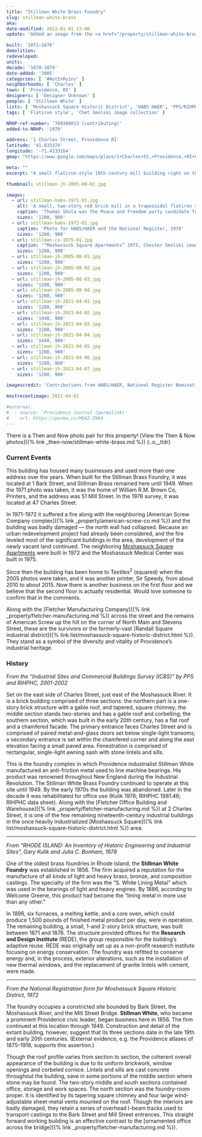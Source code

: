 ```yaml
---
title: "Stillman White Brass Foundry"
slug: stillman-white-brass
aka: 
date-modified: 2022-01-01 13:00
update: 'Added an image from the <a href="/property/stillman-white-brass/#photo-stillman-cs-1975-01">Chet Smolski</a> collection'

built: '1871–1876'
demolition: 
redeveloped: 
units:
decade: '1870-1879'
date-added: '2005'
categories: [ '#NotInRuins' ]
neighborhoods: [ 'Charles' ]
town: [ 'Providence, RI' ]
designers: [ 'Designer Unknown' ]
people: [ 'Stillman White' ]
lists: [ 'Moshassuck Square Historic District', 'HABS HAER', 'PPS/RIHPHC Industrial Commercial Buildings Survey', 'Inventory of Historic Engineering & Industrial Sites 1978' ]
tags: [ 'Flatiron style', 'Chet Smolski image collection' ]

NRHP-ref-number: '709380013 (contributing)'
added-to-NRHP: '1970'

address: '1 Charles Street, Providence RI'
latitude: '41.833374'
longitude: '-71.4133164'
gmap: "https://www.google.com/maps/place/1+Charles+St,+Providence,+RI+02904/@41.833374,-71.4133164,17z/data=!3m1!4b1!4m5!3m4!1s0x89e44519458e3d7d:0x3e45c1838c963682!8m2!3d41.833374!4d-71.4111277"

meta: ""
excerpt: "A small flatiron-style 19th century mill building right on the bank of the Moshassuck River in a formerly dense industrial area"

thumbnail: stillman-jh-2005-08-02.jpg

images:
  - url: stillman-habs-1971-01.jpg
    alt: 'A small, two-story red brick mill in a trapezoidal flatiron style. The replacement windows on the west wall are double pane but inoperable. Lintels and sills are simple rectangular cast cement and the roofline features a simple cornice of decorative brickwork.'
    caption: 'Thomas Shola was the Peace and Freedom party candidate for mayor in 1970. He fell 35,000 votes shy of beating Dooley, who won his third term — Photo by Jack Boucher for HABS/HAER and the National Register, 1972'
    sizes: '1200, 900'
  - url: stillman-habs-1972-01.jpg
    caption: 'Photo for HABS/HAER and the National Register, 1970'
    sizes: '1200, 900'
  - url: stillman-cs-1975-01.jpg
    caption: '“Moshassuck Square Apartments” 1975, Chester Smolski image collection, Rhode Island College'
    sizes: '1200, 900'
  - url: stillman-jh-2005-08-01.jpg
    sizes: '1200, 900'
  - url: stillman-jh-2005-08-02.jpg
    sizes: '1200, 900'
  - url: stillman-jh-2005-08-03.jpg
    sizes: '1200, 900'
  - url: stillman-jh-2005-08-04.jpg
    sizes: '1200, 900'
  - url: stillman-jh-2021-04-01.jpg
    sizes: '1200, 900'
  - url: stillman-jh-2021-04-02.jpg
    sizes: '1440, 900'
  - url: stillman-jh-2021-04-03.jpg
    sizes: '1200, 900'
  - url: stillman-jh-2021-04-04.jpg
    sizes: '1440, 900'
  - url: stillman-jh-2021-04-05.jpg
    sizes: '1200, 900'
  - url: stillman-jh-2021-04-06.jpg
    sizes: '1200, 900'
  - url: stillman-jh-2021-04-07.jpg
    sizes: '1200, 900'

imagescredit: 'Contributions from HABS/HAER, National Register Nomination forms, and <a href="https://digitalcommons.ric.edu/smolski_images/191">Chet Smolski</a>'

mostrecentimage: 2021-04-01

#external:
#  - source: 'Providence Journal (permalink)'
#    url: https://perma.cc/MQ4Z-Z9K4
---
```


There is a Then and Now photo pair for this property! [View the Then & Now photos]({% link _then-now/stillman-white-brass.md %})
{:.o__tldr}

### Current Events

This building has housed many businesses and used more than one address over the years. When built for the Stillman Brass Foundry, it was located at 1 Bark Street, and Stillman Brass remained here until 1949. When the 1971 photo was taken, it was the home of William R.M. Brown Co, Printers, and the address was 51 Mill Street. In the 1978 survey, it was located at 47 Charles Street.

In 1971-1972 it suffered a fire along with the neighboring [American Screw Company complex]({% link _property/american-screw-co.md %}) and the building was badly damaged — the north wall had collapsed. Because an urban redevelopment project had already been considered, and the fire leveled most of the significant buildings in the area, development of the newly vacant land continued. The neighboring [Moshassuck Square Apartments](https://guide.ppsri.org/property/moshassuck-square-apartments) were built in 1972 and the Moshassuck Medical Center was built in 1975.

Since then the building has been home to Textiles<sup>2</sup> (squared) when the 2005 photos were taken, and it was another printer, Sir Speedy, from about 2010 to about 2015. Now there is another business on the first floor and we believe that the second floor is actually residential. Would love someone to confirm that in the comments.

Along with the [Fletcher Manufacturing Company]({% link _property/fletcher-manufacturing.md %}) across the street and the remains of American Screw up the hill on the corner of North Main and Stevens Street, these are the survivors or the formerly-vast [Randall Square industrial district]({% link list/moshassuck-square-historic-district.html %}). They stand as a symbol of the diversity and vitality of Providence’s industrial heritage.


### History

_From the “Industrial Sites and Commercial Buildings Survey (ICBS)” by PPS and RIHPHC, 2001-2002_

Set on the east side of Charles Street, just east of the Moshassuck River. It is a brick building comprised of three sections: the northern part is a one-story brick structure with a gable roof, and tapered, square chimney; the middle section stands two-stories and has a gable roof and corbelling; the southern section, which was built in the early 20th century, has a flat roof and a chamfered facade. The primary entrance faces Charles Street and is comprised of paired metal-and-glass doors set below single-light transoms; a secondary entrance is set within the chamfered corner and along the east elevation facing a small paved area. Fenestration is comprised of rectangular, single-light awning sash with stone lintels and sills.

This is the foundry complex in which Providence industrialist Stillman White manufactured an anti-friction metal used to line machine bearings. His product was renowned throughout New England during the Industrial Revolution. The Stillman White Brass Foundry continued to operate at this site until 1949. By the early 1970s the building was abandoned. Later in the decade it was rehabilitated for office use (Kulik 1978; RIHPHC 1981:46; RIHPHC data sheet). Along with the [Fletcher Office Building and Warehouse]({% link _property/fletcher-manufacturing.md %}) at 2 Charles Street, it is one of the few remaining nineteenth-century industrial buildings in the once heavily industrialized [Moshassuck Square]({% link list/moshassuck-square-historic-district.html %}) area.

***

_From “RHODE ISLAND: An Inventory of Historic Engineering and Industrial Sites”, Gary Kulik and Julia C. Bonham, 1978_

One of the oldest brass foundries in Rhode Island, the **Stillman White Foundry** was established in 1856. The firm acquired a reputation for the manufacture of all kinds of light and heavy brass, bronze, and composition castings. The specialty of the firm was the “S. White Lining Metal” which was used in the bearings of light and heavy engines. By 1886, according to Welcome Greene, this product had become the “lining metal in more use than any other.”

In 1896, six furnaces, a melting kettle, and a core oven, which could produce 1,500 pounds of finished metal product per day, were in operation. The remaining building, a small, 1-and 2-story brick structure, was built between 1871 and 1876. The structure provided offices for the **Research and Design Institute** (<span class="abbr">REDE</span>), the group responsible for the building’s adaptive reuse. <span class="abbr">REDE</span> was originally set up as a non-profit research institute focusing on energy conservation. The foundry was refitted to conserve energy and, in the process, exterior alterations, such as the installation of new thermal windows, and the replacement of granite lintels with cement, were made.

***

_From the National Registration form for Moshassuck Square Historic District, 1972_

The foundry occupies a constricted site bounded by Bark Street, the Moshassuck River, and the Mill Street Bridge. **Stillman White**, who became a prominent Providence civic leader, began business here in 1856. The firm continued at this location through 1949. Construction and detail of the extant building, however, suggest that its three sections date in the late 19th and early 20th centuries. (External evidence, e.g. the Providence atlases of 1875–1918, supports this assertion.)

Though the roof profile varies from section to section, the coherent overall appearance of the building is due to its uniform brickwork, window openings and corbeled cornice. Lintels and sills are cast concrete throughout the building, save in some portions of the middle section where stone may be found. The two-story middle and south sections contained office, storage and work spaces. The north section was the foundry-room proper. It is identified by its tapering square chimney and four large wind-adjustable sheet-metal vents mounted on the roof. Though the interiors are badly damaged, they retain a series of overhead I-beam tracks used to transport castings to the Bark Street and Mill Street entrances. This straight forward working building is an effective contrast to the [ornamented office across the bridge]({% link _property/fletcher-manufacturing.md %}).
